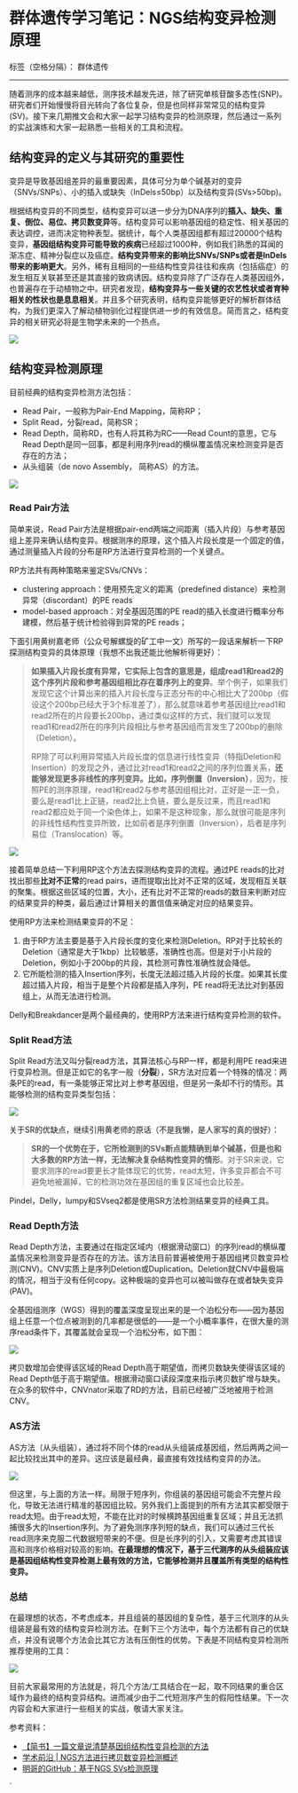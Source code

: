 # 群体遗传学习笔记：NGS结构变异检测原理



标签（空格分隔）： 群体遗传

---


随着测序的成本越来越低，测序技术越发先进，除了研究单核苷酸多态性(SNP)。研究者们开始慢慢将目光转向了各位复杂，但是也同样非常常见的结构变异(SV)。接下来几期推文会和大家一起学习结构变异的检测原理，然后通过一系列的实战演练和大家一起熟悉一些相关的工具和流程。

## 结构变异的定义与其研究的重要性

变异是导致基因组差异的最重要因素，具体可分为单个碱基对的变异（SNVs/SNPs）、小的插入或缺失（InDels≤50bp）以及结构变异(SVs>50bp)。

根据结构变异的不同类型，结构变异可以进一步分为DNA序列的**插入、缺失、重复、倒位、易位、拷贝数变异**等。结构变异可以影响基因组的稳定性、相关基因的表达调控，进而决定物种表型。据统计，每个人类基因组都有超过20000个结构变异，**基因组结构变异可能导致的疾病**已经超过1000种，例如我们熟悉的耳闻的渐冻症、精神分裂症以及癌症。**结构变异带来的影响比SNVs/SNPs或者是InDels带来的影响更大**。另外，稀有且相同的一些结构性变异往往和疾病（包括癌症）的发生相互关联甚至还是其直接的致病诱因。结构变异除了广泛存在人类基因组外，也普遍存在于动植物之中。研究者发现，**结构变异与一些关键的农艺性状或者育种相关的性状也是息息相关**。并且多个研究表明，结构变异能够更好的解析群体结构，为我们更深入了解动植物驯化过程提供进一步的有效信息。简而言之，结构变异的相关研究必将是生物学未来的一个热点。

![][1]

## 结构变异检测原理

目前经典的结构变异检测方法包括：

 - Read Pair，一般称为Pair-End Mapping，简称RP；
 - Split Read，分裂read，简称SR；
 - Read Depth，简称RD，也有人将其称为RC——Read Count的意思，它与Read Depth是同一回事，都是利用序列read的横纵覆盖情况来检测变异是否存在的方法；
 - 从头组装（de novo Assembly， 简称AS）的方法。

![][2]
 
### Read Pair方法

简单来说，Read Pair方法是根据pair-end两端之间距离（插入片段）与参考基因组上差异来确认结构变异。根据测序的原理，这个插入片段长度是一个固定的值，通过测量插入片段的分布是RP方法进行变异检测的一个关键点。

RP方法共有两种策略来鉴定SVs/CNVs：

 - clustering approach：使用预先定义的距离（predefined distance）来检测异常（discordant）的PE reads
 - model-based approach：对全基因范围的PE read的插入长度进行概率分布建模，然后基于统计检验得到异常的PE reads；


下面引用黄树嘉老师（公众号解螺旋的矿工中一文）所写的一段话来解析一下RP探测结构变异的具体原理（我想不出我还能比他解析得更好）：

> **如果插入片段长度有异常，它实际上包含的意思是，组成read1和read2的这个序列片段和参考基因组相比存在着序列上的变异**。举个例子，如果我们发现它这个计算出来的插入片段长度与正态分布的中心相比大了200bp（假设这个200bp已经大于3个标准差了），那么就意味着参考基因组比read1和read2所在的片段要长200bp，通过类似这样的方式，我们就可以发现read1和read2所在的序列片段相比与参考基因组而言发生了200bp的删除（Deletion）。
> 
> RP除了可以利用异常插入片段长度的信息进行线性变异（特指Deletion和Insertion）的发现之外，通过比对read1和read2之间的序列位置关系，**还能够发现更多非线性的序列变异。比如，序列倒置（Inversion）**，因为，按照PE的测序原理，read1和read2与参考基因组相比对，正好是一正一负，要么是read1比上正链，read2比上负链，要么是反过来，而且read1和read2都应处于同一个染色体上，如果不是这种现象，那么就很可能是序列的非线性结构性变异所致，比如前者是序列倒置（Inversion），后者是序列易位（Translocation）等。

![][3]

接着简单总结一下利用RP这个方法去探测结构变异的流程。通过PE reads的比对找出那些**比对不正常**的read pairs，进而提取出比对不正常的区域，发现相互关联的聚集。根据这些区域的位置，大小，还有比对不正常的reads的数目来判断对应的结果变异的种类，最后通过计算相关的置信值来确定对应的结果变异。

使用RP方法来检测结果变异的不足：

 1. 由于RP方法主要是基于入片段长度的变化来检测Deletion。RP对于比较长的Deletion（通常是大于1kbp）比较敏感，准确性也高。但是对于小片段的Deletion，例如小于200bp的片段，其检测可靠性准确性就会降低。
 2. 它所能检测的插入Insertion序列，长度无法超过插入片段的长度。如果其长度超过插入片段，相当于是整个片段都是插入序列，PE read将无法比对到基因组上，从而无法进行检测。

Delly和Breakdancer是两个最经典的，使用RP方法来进行结构变异检测的软件。


### Split Read方法

Split Read方法又叫分裂read方法，其算法核心与RP一样，都是利用PE read来进行变异检测。但是正如它的名字一般（**分裂**），SR方法对应着一个特殊的情况：两条PE的read，有一条能够正常比对上参考基因组，但是另一条却不行的情形。其能够检测的结构变异类型包括：

![][4]

关于SR的优缺点，继续引用黄老师的原话（不是我懒，是人家写的真的很好）：
> **SR的一个优势在于，它所检测到的SVs断点能精确到单个碱基，但是也和大多数的RP方法一样，无法解决复杂结构性变异的情形**。对于SR来说，它要求测序的read要更长才能体现它的优势，read太短，许多变异都会不可避免地被漏掉，它的检测功效在基因组的重复区域也会比较差。

Pindel，Delly，lumpy和SVseq2都是使用SR方法检测结果变异的经典工具。

### Read Depth方法

Read Depth方法，主要通过在指定区域内（根据滑动窗口）的序列read的横纵覆盖情况来检测变异是否存在的方法。该方法目前普遍被使用于基因组拷贝数变异检测(CNV)。CNV实质上是序列Deletion或Duplication。Deletion就CNV中最极端的情况，相当于没有任何copy。这种极端的变异也可以被叫做存在或者缺失变异(PAV)。

全基因组测序（WGS）得到的覆盖深度呈现出来的是一个泊松分布——因为基因组上任意一个位点被测到的几率都是很低的——是一个小概率事件，在很大量的测序read条件下，其覆盖就会呈现一个泊松分布，如下图：

![][5]

拷贝数增加会使得该区域的Read Depth高于期望值，而拷贝数缺失使得该区域的Read Depth低于高于期望值。根据滑动窗口读段深度来指示拷贝数扩增与缺失。在众多的软件中，CNVnator采取了RD的方法，目前已经被广泛地被用于检测CNV。

### AS方法


AS方法（从头组装），通过将不同个体的read从头组装成基因组，然后两两之间一起比较找出其中的差异。这应该是最经典，最直接有效找结构变异的办法。

![][6]

但这里，与上面的方法一样。局限于短序列，你组装的基因组可能会不完整片段化，导致无法进行精准的基因组比较。另外我们上面提到的所有方法其实都受限于read太短。由于read太短，不能在比对的时候横跨基因组重复区域；并且无法抓捕很多大的Insertion序列。为了避免测序序列短的缺点，我们可以通过三代长read测序来克服二代数据短带来的不便。但是长序列的引入，又需要考虑其错误高和测序价格相对较高的影响。**在最理想的情况下，基于三代测序的从头组装应该是基因组结构性变异检测上最有效的方法，它能够检测并且覆盖所有类型的结构性变异。**

### 总结

在最理想的状态，不考虑成本，并且组装的基因组的复杂性，基于三代测序的从头组装是最有效的结构变异检测方法。在剩下三个方法中，每个方法都有自己的优缺点，并没有说哪个方法会比其它方法有压倒性的优势。下表是不同结构变异检测所推荐使用的工具：


![][7]
 
 目前大家最常用的方法就是，将几个方法/工具结合在一起，取不同结果的重合区域作为最终的结构变异结构。进而减少由于二代短测序产生的假阳性结果。下一次内容会和大家进行一些相关的实战，敬请大家关注。
 
 
 参考资料：
 
 

 - [【简书】一篇文章说清楚基因组结构性变异检测的方法][8]
 - [学术前沿 | NGS方法进行拷贝数变异检测概述][9]
 - [明哥的GitHub：基于NGS SVs检测原理][10]

`

  [1]: http://static.zybuluo.com/lakesea/fuu6kd8puc6l136rzcijrkny/2-Figure1-1.png
  [2]: http://static.zybuluo.com/lakesea/1yr9wf2n43532ikotid96yy9/StructralVariation-SVs-detection-principle-outline.png
  [3]: http://static.zybuluo.com/lakesea/1ut54jkdk4fyd5dh6ho3smya/StructralVariation-SVs-detection-principle-ReadPair-1.png
  [4]: http://static.zybuluo.com/lakesea/vkr9aljd83tlzfkl6f5366y8/StructralVariation-SVs-detection-principle-SplitRead.png
  [5]: http://static.zybuluo.com/lakesea/w53wi5vw008h2lqrudz7wauw/StructralVariation-SVs-detection-principle-ReadDepth-poission.png
  [6]: http://static.zybuluo.com/lakesea/hs1lmelbx4k84pidanxhexmw/image.png
  [7]: http://static.zybuluo.com/lakesea/e4k7pfaz155k6abtawk1arnn/image.png
  [8]: https://www.jianshu.com/p/4c8e109f0e6a
  [9]: https://zhuanlan.zhihu.com/p/31529899
  [10]: https://github.com/Ming-Lian/NGS-analysis/blob/master/Structural-Variation.md#focus-on-cnv-discovery